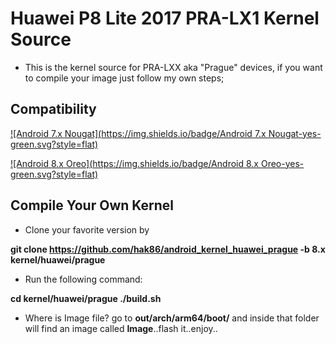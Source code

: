 # Huawei P8 Lite 2017 PRA-LX1 Kernel Source

* This is the kernel source for PRA-LXX aka "Prague" devices, if you want to compile your image just follow my own steps;

## Compatibility
[![Android 7.x Nougat](https://img.shields.io/badge/Android 7.x Nougat-yes-green.svg?style=flat)]()

[![Android 8.x Oreo](https://img.shields.io/badge/Android 8.x Oreo-yes-green.svg?style=flat)]()

## Compile Your Own Kernel

* Clone your favorite version by

**git clone https://github.com/hak86/android_kernel_huawei_prague -b 8.x kernel/huawei/prague**

* Run the following command:

**cd kernel/huawei/prague
./build.sh**

* Where is Image file?
go to **out/arch/arm64/boot/** and inside that folder will find an image called **Image**..flash it..enjoy..
